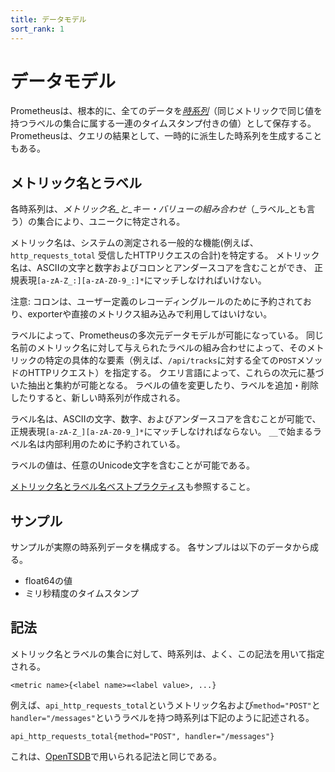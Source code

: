 ```yaml
---
title: データモデル
sort_rank: 1
---
```


# データモデル

Prometheusは、根本的に、全てのデータを[_時系列_](https://ja.wikipedia.org/wiki/時系列)（同じメトリックで同じ値を持つラベルの集合に属する一連のタイムスタンプ付きの値）として保存する。
Prometheusは、クエリの結果として、一時的に派生した時系列を生成することもある。

## メトリック名とラベル

各時系列は、_メトリック名_と_キー・バリューの組み合わせ_（_ラベル_とも言う）の集合により、ユニークに特定される。

メトリック名は、システムの測定される一般的な機能(例えば、`http_requests_total` 受信したHTTPリクエスの合計)を特定する。
メトリック名は、ASCIIの文字と数字およびコロンとアンダースコアを含むことができ、
正規表現`[a-zA-Z_:][a-zA-Z0-9_:]*`にマッチしなければいけない。


注意: コロンは、ユーザー定義のレコーディングルールのために予約されており、exporterや直接のメトリクス組み込みで利用してはいけない。

ラベルによって、Prometheusの多次元データモデルが可能になっている。
同じ名前のメトリック名に対して与えられたラベルの組み合わせによって、そのメトリックの特定の具体的な要素（例えば、`/api/tracks`に対する全ての`POST`メソッドのHTTPリクエスト）を指定する。 
クエリ言語によって、これらの次元に基づいた抽出と集約が可能となる。
ラベルの値を変更したり、ラベルを追加・削除したりすると、新しい時系列が作成される。

ラベル名は、ASCIIの文字、数字、およびアンダースコアを含むことが可能で、
正規表現`[a-zA-Z_][a-zA-Z0-9_]*`にマッチしなければならない。
`__`で始まるラベル名は内部利用のために予約されている。

ラベルの値は、任意のUnicode文字を含むことが可能である。

[メトリック名とラベル名ベストプラクティス](/docs/practices/naming/)も参照すること。

## サンプル

サンプルが実際の時系列データを構成する。
各サンプルは以下のデータから成る。

   * float64の値
   * ミリ秒精度のタイムスタンプ

## 記法

メトリック名とラベルの集合に対して、時系列は、よく、この記法を用いて指定される。

    <metric name>{<label name>=<label value>, ...}

例えば、`api_http_requests_total`というメトリック名および`method="POST"`と`handler="/messages"`というラベルを持つ時系列は下記のように記述される。


    api_http_requests_total{method="POST", handler="/messages"}

これは、[OpenTSDB](http://opentsdb.net/)で用いられる記法と同じである。
